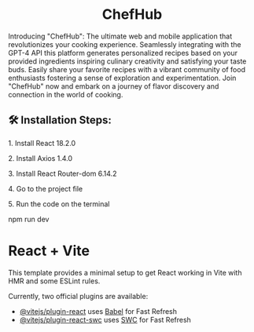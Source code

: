 <h1 align="center" id="title">ChefHub</h1>

<p id="description">Introducing "ChefHub": The ultimate web and mobile application that revolutionizes your cooking experience. Seamlessly integrating with the GPT-4 API this platform generates personalized recipes based on your provided ingredients inspiring culinary creativity and satisfying your taste buds. Easily share your favorite recipes with a vibrant community of food enthusiasts fostering a sense of exploration and experimentation. Join "ChefHub" now and embark on a journey of flavor discovery and connection in the world of cooking.</p>

<h2>🛠 Installation Steps:</h2>

<p>1. Install React 18.2.0</p>

<p>2. Install Axios 1.4.0</p>

<p>3. Install React Router-dom 6.14.2</p>

<p>4. Go to the project file</p>

<p>5. Run the code on the terminal</p>

npm run dev

# React + Vite

This template provides a minimal setup to get React working in Vite with HMR and some ESLint rules.

Currently, two official plugins are available:

- [@vitejs/plugin-react](https://github.com/vitejs/vite-plugin-react/blob/main/packages/plugin-react/README.md) uses [Babel](https://babeljs.io/) for Fast Refresh
- [@vitejs/plugin-react-swc](https://github.com/vitejs/vite-plugin-react-swc) uses [SWC](https://swc.rs/) for Fast Refresh

